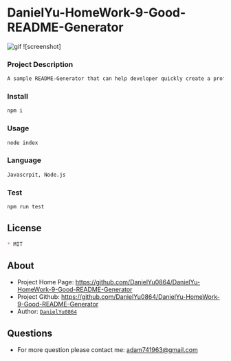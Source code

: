 # DanielYu-HomeWork-9-Good-README-Generator

![gif](./utils/generator.gif)
![screenshot]
### Project Description
```md
A sample README-Generator that can help developer quickly create a professional README for a new project
```

### Install
```md
npm i
```

### Usage
```md
node index
```

### Language
```md
Javascrpit, Node.js
```

### Test
```md
npm run test
```

## License
```md
* MIT
```

## About
* Project Home Page: https://github.com/DanielYu0864/DanielYu-HomeWork-9-Good-README-Generator
* Project Github:  https://github.com/DanielYu0864/DanielYu-HomeWork-9-Good-README-Generator
* Author: [`DanielYu0864`](https://github.com/DanielYu0864)

## Questions
*  For more question please contact me: adam741963@gmail.com
